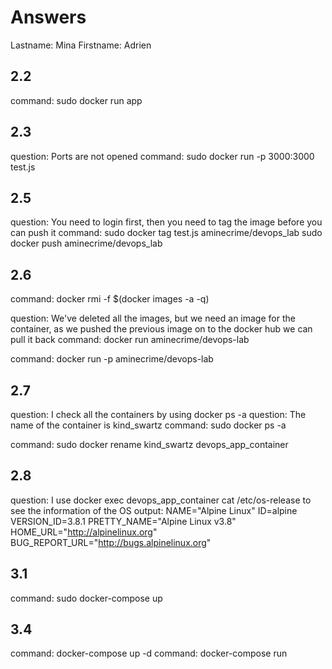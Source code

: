 # Answers
Lastname: Mina
Firstname: Adrien

## 2.2
command: sudo docker run app

## 2.3
question: Ports are not opened
command: sudo docker run -p 3000:3000 test.js

## 2.5
question: You need to login first, then you need to tag the image before you can push it
command: sudo docker tag test.js aminecrime/devops_lab
sudo docker push aminecrime/devops_lab

## 2.6
command: docker rmi -f $(docker images -a -q)

question: We've deleted all the images, but we need an image for the container, as we pushed the previous image on to the docker hub we can pull it back
command: docker run aminecrime/devops-lab

command: docker run -p aminecrime/devops-lab

## 2.7
question: I check all the containers by using docker ps -a
question: The name of the container is kind_swartz
command: sudo docker ps -a

command: sudo docker rename kind_swartz devops_app_container

## 2.8
question: I use docker exec devops_app_container cat /etc/os-release to see the information of the OS
output: NAME="Alpine Linux"
ID=alpine
VERSION_ID=3.8.1
PRETTY_NAME="Alpine Linux v3.8"
HOME_URL="http://alpinelinux.org"
BUG_REPORT_URL="http://bugs.alpinelinux.org"

## 3.1
command: sudo docker-compose up

## 3.4
command: docker-compose up -d
command: docker-compose run
